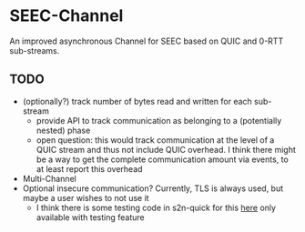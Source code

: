 # SEEC-Channel

An improved asynchronous Channel for SEEC based on QUIC and 0-RTT sub-streams.

## TODO

- (optionally?) track number of bytes read and written for each sub-stream
    - provide API to track communication as belonging to a (potentially nested) phase
    - open question: this would track communication at the level of a QUIC stream and thus not include QUIC overhead. I
      think there might be a way to get the complete communication amount via events, to at least report this overhead
- Multi-Channel
- Optional insecure communication? Currently, TLS is always used, but maybe a user wishes to not use it
    - I think there is some testing code in s2n-quick for
      this [here](https://github.com/aws/s2n-quic/blob/d03cc470fa9812d06d204e312e4ada00079e96df/quic/s2n-quic-core/src/crypto/tls/null.rs#L440)
      only available with testing feature
